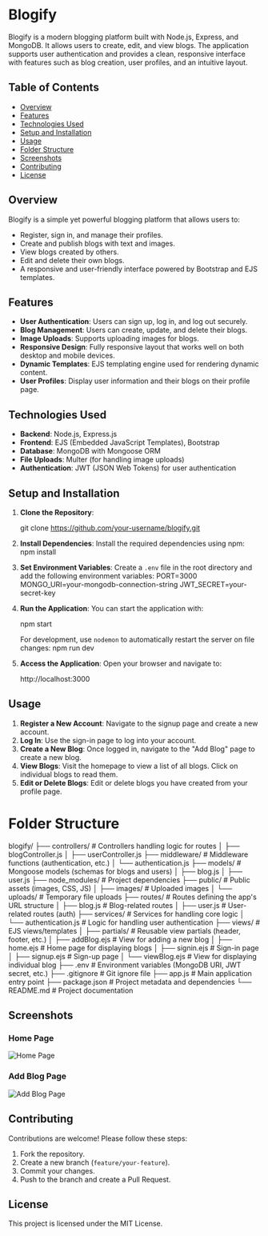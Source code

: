 # Blogify

Blogify is a modern blogging platform built with Node.js, Express, and MongoDB. It allows users to create, edit, and view blogs. The application supports user authentication and provides a clean, responsive interface with features such as blog creation, user profiles, and an intuitive layout.

## Table of Contents
- [Overview](#overview)
- [Features](#features)
- [Technologies Used](#technologies-used)
- [Setup and Installation](#setup-and-installation)
- [Usage](#usage)
- [Folder Structure](#folder-structure)
- [Screenshots](#screenshots)
- [Contributing](#contributing)
- [License](#license)

## Overview
Blogify is a simple yet powerful blogging platform that allows users to:
- Register, sign in, and manage their profiles.
- Create and publish blogs with text and images.
- View blogs created by others.
- Edit and delete their own blogs.
- A responsive and user-friendly interface powered by Bootstrap and EJS templates.

## Features
- **User Authentication**: Users can sign up, log in, and log out securely.
- **Blog Management**: Users can create, update, and delete their blogs.
- **Image Uploads**: Supports uploading images for blogs.
- **Responsive Design**: Fully responsive layout that works well on both desktop and mobile devices.
- **Dynamic Templates**: EJS templating engine used for rendering dynamic content.
- **User Profiles**: Display user information and their blogs on their profile page.

## Technologies Used
- **Backend**: Node.js, Express.js
- **Frontend**: EJS (Embedded JavaScript Templates), Bootstrap
- **Database**: MongoDB with Mongoose ORM
- **File Uploads**: Multer (for handling image uploads)
- **Authentication**: JWT (JSON Web Tokens) for user authentication

## Setup and Installation

1. **Clone the Repository**:
 
   git clone https://github.com/your-username/blogify.git

2. **Install Dependencies**:
   Install the required dependencies using npm:
   npm install

3. **Set Environment Variables**:
   Create a `.env` file in the root directory and add the following environment variables:
   PORT=3000
   MONGO_URI=your-mongodb-connection-string
   JWT_SECRET=your-secret-key

4. **Run the Application**:
   You can start the application with:

   npm start

   For development, use `nodemon` to automatically restart the server on file changes:
   npm run dev

5. **Access the Application**:
   Open your browser and navigate to:

   http://localhost:3000


## Usage

1. **Register a New Account**: Navigate to the signup page and create a new account.
2. **Log In**: Use the sign-in page to log into your account.
3. **Create a New Blog**: Once logged in, navigate to the "Add Blog" page to create a new blog.
4. **View Blogs**: Visit the homepage to view a list of all blogs. Click on individual blogs to read them.
5. **Edit or Delete Blogs**: Edit or delete blogs you have created from your profile page.

# Folder Structure

blogify/
├── controllers/          # Controllers handling logic for routes
│   ├── blogController.js
│   ├── userController.js
├── middleware/           # Middleware functions (authentication, etc.)
│   └── authentication.js
├── models/               # Mongoose models (schemas for blogs and users)
│   ├── blog.js
│   ├── user.js
├── node_modules/         # Project dependencies
├── public/               # Public assets (images, CSS, JS)
│   ├── images/           # Uploaded images
│   └── uploads/          # Temporary file uploads
├── routes/               # Routes defining the app's URL structure
│   ├── blog.js           # Blog-related routes
│   ├── user.js           # User-related routes (auth)
├── services/             # Services for handling core logic
│   └── authentication.js # Logic for handling user authentication
├── views/                # EJS views/templates
│   ├── partials/         # Reusable view partials (header, footer, etc.)
│   ├── addBlog.ejs       # View for adding a new blog
│   ├── home.ejs          # Home page for displaying blogs
│   ├── signin.ejs        # Sign-in page
│   ├── signup.ejs        # Sign-up page
│   └── viewBlog.ejs      # View for displaying individual blog
├── .env                  # Environment variables (MongoDB URI, JWT secret, etc.)
├── .gitignore            # Git ignore file
├── app.js                # Main application entry point
├── package.json          # Project metadata and dependencies
└── README.md             # Project documentation


## Screenshots
### Home Page
![Home Page](http://localhost:8000/)

### Add Blog Page
![Add Blog Page]((http://localhost:8000/blog/add-new))

## Contributing
Contributions are welcome! Please follow these steps:
1. Fork the repository.
2. Create a new branch (`feature/your-feature`).
3. Commit your changes.
4. Push to the branch and create a Pull Request.

## License
This project is licensed under the MIT License.